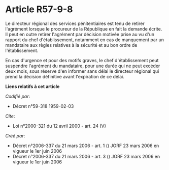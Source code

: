 # Article R57-9-8

Le directeur régional des services pénitentiaires est tenu de retirer l'agrément lorsque le procureur de la République en
fait la demande écrite. Il peut en outre retirer l'agrément par décision motivée prise au vu d'un rapport du chef
d'établissement, notamment en cas de manquement par un mandataire aux règles relatives à la sécurité et au bon ordre de
l'établissement.

En cas d'urgence et pour des motifs graves, le chef d'établissement peut suspendre l'agrément du mandataire, pour une durée
qui ne peut excéder deux mois, sous réserve d'en informer sans délai le directeur régional qui prend la décision définitive
avant l'expiration de ce délai.

**Liens relatifs à cet article**

_Codifié par_:

  - Décret n°59-318 1959-02-03

_Cite_:

  - Loi n°2000-321 du 12 avril 2000 - art. 24 (V)

_Créé par_:

  - Décret n°2006-337 du 21 mars 2006 - art. 1 () JORF 23 mars 2006 en vigueur le 1er juin 2006
  - Décret n°2006-337 du 21 mars 2006 - art. 3 () JORF 23 mars 2006 en vigueur le 1er juin 2006
